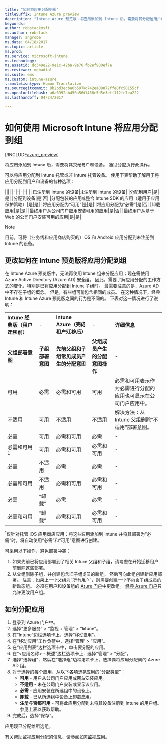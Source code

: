 ```yaml
---
title: "如何将应用分配到组"
titleSuffix: Intune Azure preview
description: "Intune Azure 预览版：将应用添加到 Intune 后，需要将其分配给用户或设备组。"
keywords: 
author: robstackmsft
ms.author: robstack
manager: angrobe
ms.date: 04/18/2017
ms.topic: article
ms.prod: 
ms.service: microsoft-intune
ms.technology: 
ms.assetid: dc349e22-9e1c-42ba-9e70-fb2ef980ef7a
ms.reviewer: mghadial
ms.suite: ems
ms.custom: intune-azure
translationtype: Human Translation
ms.sourcegitcommit: 8b2bd3ecba0b597bc742ea08872ffe8fc58155cf
ms.openlocfilehash: a6a6992ab450a5601468c5d5e3eff112fc7ea222
ms.lasthandoff: 04/24/2017

---
```


# <a name="how-to-assign-apps-to-groups-with-microsoft-intune"></a>如何使用 Microsoft Intune 将应用分配到组

[!INCLUDE[azure_preview](../includes/azure_preview.md)]

将应用添加到 Intune 后，需要将其交给用户和设备。 通过分配执行此操作。

可以将应用分配到 Intune 托管或非 Intune 托管设备。 使用下表帮助了解用于将应用分配到用户和设备的各种选项：

||||
|-|-|-|-|
|&nbsp;|已注册到 Intune 的设备|未注册到 Intune 的设备|
|分配到用户|是|是|
|分配到设备|是|否|
|分配包装的应用或整合 Intune SDK 的应用（适用于应用保护策略）|是|是|
|将应用分配为“可用”|是|是|
|将应用分配为“必需”|是|否|
|卸载应用|是|是|
|最终用户从公司门户应用安装可用的应用|是|否|
|最终用户从基于 Web 的公司门户安装可用的应用|是|是|

> [!NOTE]
> 目前，可将（业务线和应用商店购买的）iOS 和 Android 应用分配到未注册到 Intune 的设备。

## <a name="changes-to-how-you-assign-apps-to-groups-in-the-intune-preview"></a>更改如何在 Intune 预览版将应用分配到组

在 Intune Azure 预览版中，无法再使用 Intune 组来分配应用；现在需使用 Azure Active Directory (Azure AD) 安全组。 因此，需要了解应用分配的工作方式的变化，特别是已将应用分配到 Intune 子组时。
最需要注意的是，Azure AD 中不存在子组的概念。 但是，有些组可能包含相同的成员。 在这种情况下，经典 Intune 和 Intune Azure 预览版之间的行为是不同的。 下表对这一情况进行了说明：

||||||
|-|-|-|-|-|
|**Intune 经典版（租户迁移前）**|-|**Intune Azure（完成租户迁移后）**|-|**详细信息**|
|**父组部署意图**|**子组部署意图**|**先前父组和子组常见成员产生的分配意图**|**父组成员产生的分配意图操作**|-|    
|可用|必需|必需和可用|可用|必需和可用表示作为必需进行分配的应用也可显示在公司门户应用中。
|不适用|可用|不适用|不适用|解决方法：从 Intune 父组删除“不适用”部署意图。
|必需|可用|必需和可用|必需|-|
|必需和可用<sup>1</sup>|可用|必需和可用|必需和可用|-|    
|必需|不适用|必需|必需|-|    
|必需和可用|不适用|必需和可用|必需和可用|-|    
|必需|“卸载”|必需|必需|-|    
|必需和可用|“卸载”|必需和可用|必需和可用|-|
<sup>1</sup>仅针对托管 iOS 应用商店应用：将这些应用添加到 Intune 并将其部署为“必需”时，将自动使用“必需”和“可用”意图进行创建。

可采用以下操作，避免部署冲突：

1.    如果先前已将应用部署到了相关 Intune 父组和子组，请考虑在开始迁移租户前删除这些部署。
2.    从父组删除子组，并创建包含旧子组成员的新组。 然后可向此组创建新应用部署。
注意：如果上一个父组为“所有用户”，则需要创建一个不包含子组成员的新动态组。
必须在用户和设备组的 [Azure 门户](https://portal.azure.com/)中更改组。 [经典 Azure 门户](https://manage.windowsazure.com/)只允许更改用户组。


## <a name="how-to-assign-an-app"></a>如何分配应用

1. 登录到 Azure 门户中。
2. 选择“更多服务” > “监视 + 管理” > “Intune”。
3. 在“Intune”边栏选项卡上，选择“移动应用”。
1. 在“移动应用”工作负荷中，选择“管理” > “应用”。
2. 在“应用列表”边栏选项卡中，单击要分配的应用。
3. 在“<应用名称> - 概述”边栏选项卡上，选择“管理” > “分配”。
4. 选择“选择组”，然后在“选择组”边栏选项卡上，选择要将应用分配到的 Azure AD 组。
5. 对于选择的每个应用，从以下各项选择应用的“分配类型”：
    - **可用** - 用户从公司门户应用或网站安装应用。
    - **不适用** - 未在公司门户安装或显示该应用。
    - **必需** - 应用安装在所选组中的设备上。
    - **卸载** - 已从所选组中设备上卸载应用。
    - **注册与否都可用** - 可将此应用分配到未将其设备注册到 Intune 的用户组。 参见上表以获取帮助。
6. 完成后，选择“保存”。

应用现已分配给所选组。

有关帮助监视应用分配的信息，请参阅[如何监视应用](monitor-apps.md)。

